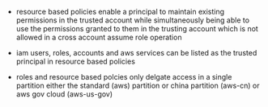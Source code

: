 - resource based policies enable a principal to maintain existing permissions in the trusted account while simultaneously being able to use the permissions granted to them in the trusting account which is not allowed in a cross account assume role operation

- iam users, roles, accounts and aws services can be listed as the trusted principal in resource based policies

- roles and resource based polcies only delgate access in a single partition either the standard (aws) partition or china partition (aws-cn) or aws gov cloud (aws-us-gov)
